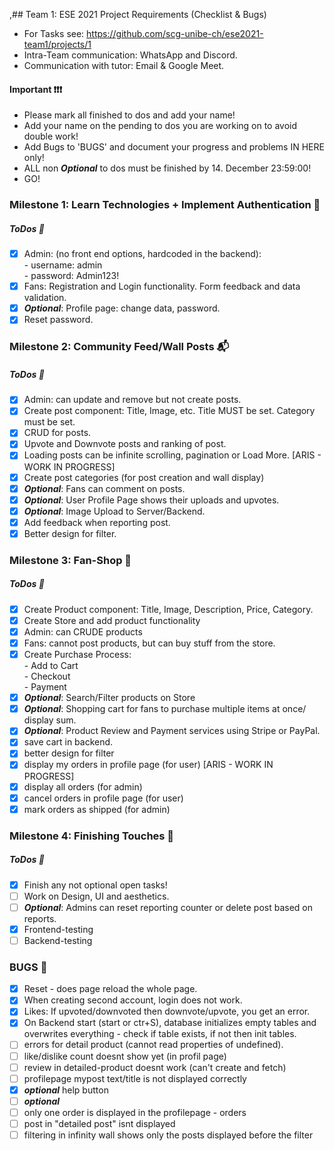 ,## Team 1: ESE 2021 Project Requirements (Checklist & Bugs)

- For Tasks see: https://github.com/scg-unibe-ch/ese2021-team1/projects/1
- Intra-Team communication: WhatsApp and Discord.
- Communication with tutor: Email & Google Meet.

#### Important ❗❗❗

- Please mark all finished to dos and add your name!
- Add your name on the pending to dos you are working on to avoid double work!
- Add Bugs to 'BUGS' and document your progress and problems IN HERE only!
- ALL non **_Optional_** to dos must be finished by 14. December 23:59:00!
- GO!

### Milestone 1: Learn Technologies + Implement Authentication 🔑

##### ToDos 📝

- [x] Admin: (no front end options, hardcoded in the backend): <br> - username: admin <br>- password: Admin123!
- [x] Fans: Registration and Login functionality. Form feedback and data validation.
- [x] **_Optional_**: Profile page: change data, password.
- [x] Reset password.

### Milestone 2: Community Feed/Wall Posts 📬

##### ToDos 📝

- [x] Admin: can update and remove but not create posts.
- [x] Create post component: Title, Image, etc. Title MUST be set. Category must be set.
- [x] CRUD for posts.
- [x] Upvote and Downvote posts and ranking of post.
- [x] Loading posts can be infinite scrolling, pagination or Load More. [ARIS - WORK IN PROGRESS]
- [x] Create post categories (for post creation and wall display)
- [x] **_Optional_**: Fans can comment on posts.
- [x] **_Optional_**: User Profile Page shows their uploads and upvotes.
- [x] **_Optional_**: Image Upload to Server/Backend.
- [x] Add feedback when reporting post.
- [x] Better design for filter.

### Milestone 3: Fan-Shop 🛒

##### ToDos 📝

- [x] Create Product component: Title, Image, Description, Price, Category.
- [x] Create Store and add product functionality
- [x] Admin: can CRUDE products
- [x] Fans: cannot post products, but can buy stuff from the store.
- [x] Create Purchase Process: <br> - Add to Cart<br> - Checkout<br> - Payment<br>
- [x] **_Optional_**: Search/Filter products on Store
- [x] **_Optional_**: Shopping cart for fans to purchase multiple items at once/ display sum.
- [x] **_Optional_**: Product Review and Payment services using Stripe or PayPal.
- [x] save cart in backend.
- [x] better design for filter
- [x] display my orders in profile page (for user) [ARIS - WORK IN PROGRESS]
- [x] display all orders (for admin)
- [x] cancel orders in profile page (for user)
- [x] mark orders as shipped (for admin)

### Milestone 4: Finishing Touches 💎

##### ToDos 📝

- [x] Finish any not optional open tasks!
- [ ] Work on Design, UI and aesthetics.
- [ ] **_Optional_**: Admins can reset reporting counter or delete post based on reports.
- [x] Frontend-testing
- [ ] Backend-testing
### BUGS 🐞

- [x] Reset - does page reload the whole page.
- [x] When creating second account, login does not work.
- [x] Likes: If upvoted/downvoted then downvote/upvote, you get an error.
- [x] On Backend start (start or ctr+S), database initializes empty tables and overwrites everything - check if table exists, if not then init tables.
- [ ] errors for detail product (cannot read properties of undefined).
- [ ] like/dislike count doesnt show yet (in profil page)
- [ ] review in detailed-product doesnt work (can't create and fetch)
- [ ] profilepage mypost text/title is not displayed correctly
- [x] **_optional_** help button
- [ ] **_optional_** 
- [ ] only one order is displayed in the profilepage - orders
- [ ] post in "detailed post" isnt displayed
- [ ] filtering in infinity wall shows only the posts displayed before the filter